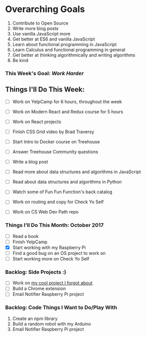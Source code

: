 # Overarching Goals
1. Contribute to Open Source
2. Write more blog posts
3. Use vanilla JavaScript more
4. Get better at ES6 and vanilla JavaScript
5. Learn about functional programming in JavaScript
6. Learn Calculus and functional programming in general
7. Get better at thinking algorithmically and writing algorithms
8. Be kind

### This Week's Goal: *Work Harder*

## Things I'll Do This Week:
- [ ] Work on YelpCamp for 6 hours, throughout the week
- [ ] Work on Modern React and Redux course for 5 hours
- [ ] Work on React projects
- [ ] Finish CSS Grid video by Brad Traversy
- [ ] Start Intro to Docker course on Treehouse
- [ ] Answer Treehouse Community questions
- [ ] Write a blog post
- [ ] Read more about data structures and algorithms in JavaScript
- [ ] Read about data structures and algorithms in Python
- [ ] Watch some of Fun Fun Function's back catalog
- [ ] Work on routing and copy for Check Yo Self
- [ ] Work on CS Web Dev Path repo


### Things I'll Do This Month: October 2017
- [ ] Read a book
- [ ] Finish YelpCamp
- [x] Start working with my Raspberry Pi
- [ ] Find a good bug on an OS project to work on
- [ ] Start working more on Check Yo Self

### Backlog: Side Projects :)
- [ ] Work on [my cool project I forgot about](https://codepen.io/twhite96/pen/4b7f4bee11d03343ed7ec934b7c575e4)
- [ ] Build a Chrome extension
- [ ] Email Notifier Raspberry Pi project

### Backlog: Code Things I Want to Do/Play With
1. Create an npm library
2. Build a random robot with my Arduino
3. Email Notifier Raspberry Pi project
